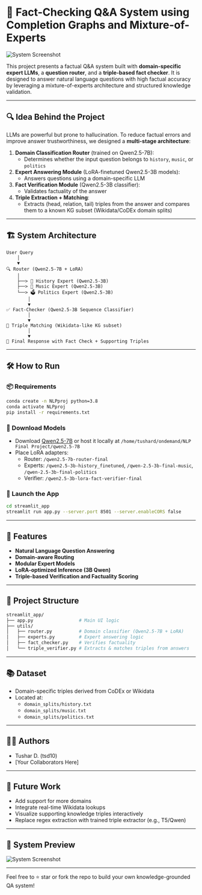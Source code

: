 # 🧠 Fact-Checking Q&A System using Completion Graphs and Mixture-of-Experts

![System Screenshot](https://github.com/tsd10/Fact-Checking-QnA-System---CG-and-MOEs/blob/main/System%20Working%20Screenshot.png)

This project presents a factual Q&A system built with **domain-specific expert LLMs**, a **question router**, and a **triple-based fact checker**. It is designed to answer natural language questions with high factual accuracy by leveraging a mixture-of-experts architecture and structured knowledge validation.

---

## 🔍 Idea Behind the Project

LLMs are powerful but prone to hallucination. To reduce factual errors and improve answer trustworthiness, we designed a **multi-stage architecture**:

1. **Domain Classification Router** (trained on Qwen2.5-7B):
   - Determines whether the input question belongs to `history`, `music`, or `politics`
2. **Expert Answering Module** (LoRA-finetuned Qwen2.5-3B models):
   - Answers questions using a domain-specific LLM
3. **Fact Verification Module** (Qwen2.5-3B classifier):
   - Validates factuality of the answer
4. **Triple Extraction + Matching**:
   - Extracts (head, relation, tail) triples from the answer and compares them to a known KG subset (Wikidata/CoDEx domain splits)

---

## 🏗️ System Architecture

```
User Query
    │
    ▼
🔍 Router (Qwen2.5-7B + LoRA)
    │
    ├──> 🧠 History Expert (Qwen2.5-3B)
    ├──> 🎵 Music Expert (Qwen2.5-3B)
    └──> 🗳️ Politics Expert (Qwen2.5-3B)
        │
        ▼
✅ Fact-Checker (Qwen2.5-3B Sequence Classifier)
        │
        ▼
🔗 Triple Matching (Wikidata-like KG subset)
        │
        ▼
💬 Final Response with Fact Check + Supporting Triples
```

---

## 🛠️ How to Run

### 📦 Requirements

```bash
conda create -n NLPproj python=3.8
conda activate NLPproj
pip install -r requirements.txt
```

### 🧬 Download Models
- Download [Qwen2.5-7B](https://huggingface.co/Qwen/Qwen1.5-7B) or host it locally at `/home/tushard/ondemand/NLP Final Project/qwen2.5-7B`
- Place LoRA adapters:
  - Router: `/qwen2.5-7b-router-final`
  - Experts: `/qwen2.5-3b-history_finetuned`, `/qwen-2.5-3b-final-music`, `/qwen-2.5-3b-final-politics`
  - Verifier: `/qwen2.5-3b-lora-fact-verifier-final`

### 🚀 Launch the App

```bash
cd streamlit_app
streamlit run app.py --server.port 8501 --server.enableCORS false
```

---

## 🧪 Features

- **Natural Language Question Answering**
- **Domain-aware Routing**
- **Modular Expert Models**
- **LoRA-optimized Inference (3B Qwen)**
- **Triple-based Verification and Factuality Scoring**

---

## 📁 Project Structure

```bash
streamlit_app/
├── app.py                 # Main UI logic
├── utils/
│   ├── router.py          # Domain classifier (Qwen2.5-7B + LoRA)
│   ├── experts.py         # Expert answering logic
│   ├── fact_checker.py    # Verifies factuality
│   └── triple_verifier.py # Extracts & matches triples from answers
```

---

## 📚 Dataset
- Domain-specific triples derived from CoDEx or Wikidata
- Located at:
  - `domain_splits/history.txt`
  - `domain_splits/music.txt`
  - `domain_splits/politics.txt`

---

## 👨‍💻 Authors
- Tushar D. (tsd10)
- [Your Collaborators Here]

---

## 📌 Future Work
- Add support for more domains
- Integrate real-time Wikidata lookups
- Visualize supporting knowledge triples interactively
- Replace regex extraction with trained triple extractor (e.g., T5/Qwen)

---

## 📸 System Preview
![System Screenshot](https://github.com/tsd10/Fact-Checking-QnA-System---CG-and-MOEs/blob/main/System%20Working%20Screenshot.png)

---

Feel free to ⭐ star or fork the repo to build your own knowledge-grounded QA system!
